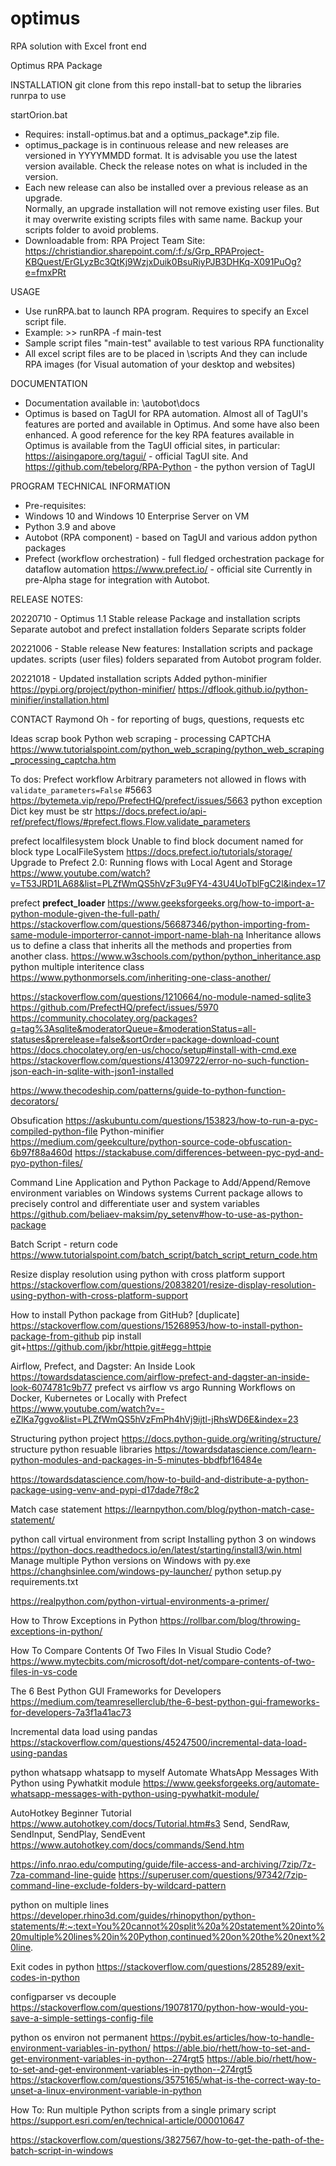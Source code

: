 # optimus
RPA solution with Excel front end


Optimus RPA Package

INSTALLATION
git clone from this repo
install-bat to setup the libraries
runrpa to use

startOrion.bat



- Requires: install-optimus.bat and a optimus_package*.zip file.
- optimus_package is in continuous release and new releases are versioned in YYYYMMDD format.
  It is advisable you use the latest version available.  Check the release notes on what is included in the version.
- Each new release can also be installed over a previous release as an upgrade.  
  Normally, an upgrade installation will not remove existing user files.  But it may overwrite existing scripts files with same name.
  Backup your scripts folder to avoid problems.
- Downloadable from: RPA Project Team Site: 
    https://christiandior.sharepoint.com/:f:/s/Grp_RPAProject-KBQuest/ErGLyzBc3QtKj9WzjxDuik0BsuRiyPJB3DHKq-X091PuOg?e=fmxPRt

USAGE
- Use runRPA.bat to launch RPA program.  Requires to specify an Excel script file.
- Example:   >> runRPA -f main-test  
- Sample script files "main-test" available to test various RPA functionality
- All excel script files are to be placed in \scripts
    And they can include RPA images (for Visual automation of your desktop and websites)

DOCUMENTATION
- Documentation available in: \autobot\docs
- Optimus is based on TagUI for RPA automation.  Almost all of TagUI's features are ported and available in Optimus.
    And some have also been enhanced.
    A good reference for the key RPA features available in Optimus is available from the TagUI official sites, in particular: 
    https://aisingapore.org/tagui/ - official TagUI site.
    And https://github.com/tebelorg/RPA-Python - the python version of TagUI

PROGRAM TECHNICAL INFORMATION
- Pre-requisites:
- Windows 10 and Windows 10 Enterprise Server on VM
- Python 3.9 and above
- Autobot (RPA component) - based on TagUI and various addon python packages
- Prefect (workflow orchestration) - full fledged orchestration package for dataflow automation
    https://www.prefect.io/ - official site
    Currently in pre-Alpha stage for integration with Autobot.

RELEASE NOTES:

20220710 - Optimus 1.1
        Stable release
        Package and installation scripts
        Separate autobot and prefect installation folders
        Separate scripts folder

20221006 - Stable release
        New features:
        Installation scripts and package updates.
        scripts (user files) folders separated from Autobot program folder.

20221018 - Updated installation scripts
        Added python-minifier  https://pypi.org/project/python-minifier/
        https://dflook.github.io/python-minifier/installation.html

CONTACT
Raymond Oh - for reporting of bugs, questions, requests etc

Ideas scrap book
Python web scraping - processing CAPTCHA
https://www.tutorialspoint.com/python_web_scraping/python_web_scraping_processing_captcha.htm


To dos:
Prefect workflow
Arbitrary parameters not allowed in flows with `validate_parameters=False` #5663
https://bytemeta.vip/repo/PrefectHQ/prefect/issues/5663
python exception Dict key must be str
https://docs.prefect.io/api-ref/prefect/flows/#prefect.flows.Flow.validate_parameters

prefect localfilesystem block
Unable to find block document named for block type LocalFileSystem
https://docs.prefect.io/tutorials/storage/
Upgrade to Prefect 2.0: Running flows with Local Agent and Storage
https://www.youtube.com/watch?v=T53JRD1LA68&list=PLZfWmQS5hVzF3u9FY4-43U4UoTblFgC2l&index=17

prefect __prefect_loader__
https://www.geeksforgeeks.org/how-to-import-a-python-module-given-the-full-path/
https://stackoverflow.com/questions/56687346/python-importing-from-same-module-importerror-cannot-import-name-blah-na
Inheritance allows us to define a class that inherits all the methods and properties from another class.
https://www.w3schools.com/python/python_inheritance.asp
python multiple interitence class
https://www.pythonmorsels.com/inheriting-one-class-another/

https://stackoverflow.com/questions/1210664/no-module-named-sqlite3
https://github.com/PrefectHQ/prefect/issues/5970
https://community.chocolatey.org/packages?q=tag%3Asqlite&moderatorQueue=&moderationStatus=all-statuses&prerelease=false&sortOrder=package-download-count
https://docs.chocolatey.org/en-us/choco/setup#install-with-cmd.exe
https://stackoverflow.com/questions/41309722/error-no-such-function-json-each-in-sqlite-with-json1-installed

https://www.thecodeship.com/patterns/guide-to-python-function-decorators/


Obsufication
https://askubuntu.com/questions/153823/how-to-run-a-pyc-compiled-python-file
Python-minifier
https://medium.com/geekculture/python-source-code-obfuscation-6b97f88a460d
https://stackabuse.com/differences-between-pyc-pyd-and-pyo-python-files/

Command Line Application and Python Package to Add/Append/Remove environment variables on Windows systems
Current package allows to precisely control and differentiate user and system variables
https://github.com/beliaev-maksim/py_setenv#how-to-use-as-python-package


Batch Script - return code
https://www.tutorialspoint.com/batch_script/batch_script_return_code.htm

Resize display resolution using python with cross platform support
https://stackoverflow.com/questions/20838201/resize-display-resolution-using-python-with-cross-platform-support


How to install Python package from GitHub? [duplicate]
https://stackoverflow.com/questions/15268953/how-to-install-python-package-from-github
pip install git+https://github.com/jkbr/httpie.git#egg=httpie



Airflow, Prefect, and Dagster: An Inside Look
https://towardsdatascience.com/airflow-prefect-and-dagster-an-inside-look-6074781c9b77
prefect vs airflow vs argo
Running Workflows on Docker, Kubernetes or Locally with Prefect
https://www.youtube.com/watch?v=-eZlKa7ggvo&list=PLZfWmQS5hVzFmPh4hVj9ijtl-jRhsWD6E&index=23


Structuring python project
https://docs.python-guide.org/writing/structure/
structure python resuable libraries
https://towardsdatascience.com/learn-python-modules-and-packages-in-5-minutes-bbdfbf16484e

https://towardsdatascience.com/how-to-build-and-distribute-a-python-package-using-venv-and-pypi-d17dade7f8c2

Match case statement
https://learnpython.com/blog/python-match-case-statement/


python call virtual environment from script
Installing python 3 on windows
https://python-docs.readthedocs.io/en/latest/starting/install3/win.html
Manage multiple Python versions on Windows with py.exe
https://changhsinlee.com/windows-py-launcher/
python setup.py requirements.txt

https://realpython.com/python-virtual-environments-a-primer/


How to Throw Exceptions in Python
https://rollbar.com/blog/throwing-exceptions-in-python/


How To Compare Contents Of Two Files In Visual Studio Code?
https://www.mytecbits.com/microsoft/dot-net/compare-contents-of-two-files-in-vs-code


The 6 Best Python GUI Frameworks for Developers
https://medium.com/teamresellerclub/the-6-best-python-gui-frameworks-for-developers-7a3f1a41ac73



Incremental data load using pandas
https://stackoverflow.com/questions/45247500/incremental-data-load-using-pandas

python whatsapp
whatsapp to myself
Automate WhatsApp Messages With Python using Pywhatkit module
https://www.geeksforgeeks.org/automate-whatsapp-messages-with-python-using-pywhatkit-module/



AutoHotkey Beginner Tutorial
https://www.autohotkey.com/docs/Tutorial.htm#s3
Send, SendRaw, SendInput, SendPlay, SendEvent
https://www.autohotkey.com/docs/commands/Send.htm



https://info.nrao.edu/computing/guide/file-access-and-archiving/7zip/7z-7za-command-line-guide
https://superuser.com/questions/97342/7zip-command-line-exclude-folders-by-wildcard-pattern

python on multiple lines
https://developer.rhino3d.com/guides/rhinopython/python-statements/#:~:text=You%20cannot%20split%20a%20statement%20into%20multiple%20lines%20in%20Python,continued%20on%20the%20next%20line.


Exit codes in python
https://stackoverflow.com/questions/285289/exit-codes-in-python


configparser vs decouple
https://stackoverflow.com/questions/19078170/python-how-would-you-save-a-simple-settings-config-file

python os environ not permanent
https://pybit.es/articles/how-to-handle-environment-variables-in-python/
https://able.bio/rhett/how-to-set-and-get-environment-variables-in-python--274rgt5
https://able.bio/rhett/how-to-set-and-get-environment-variables-in-python--274rgt5
https://stackoverflow.com/questions/3575165/what-is-the-correct-way-to-unset-a-linux-environment-variable-in-python

How To: Run multiple Python scripts from a single primary script
https://support.esri.com/en/technical-article/000010647

https://stackoverflow.com/questions/3827567/how-to-get-the-path-of-the-batch-script-in-windows

